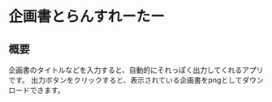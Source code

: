 # 企画書とらんすれーたー

## 概要

企画書のタイトルなどを入力すると、自動的にそれっぽく出力してくれるアプリです。
出力ボタンをクリックすると、表示されている企画書をpngとしてダウンロードできます。